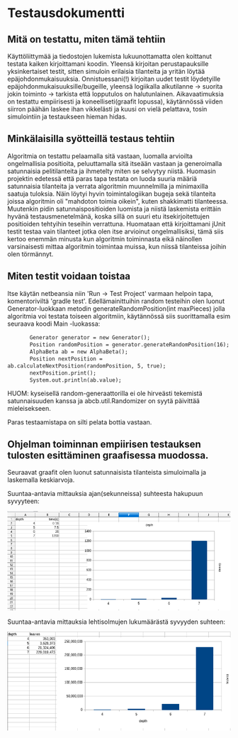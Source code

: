 Testausdokumentti
========

## Mitä on testattu, miten tämä tehtiin

Käyttöliittymää ja tiedostojen lukemista lukuunottamatta olen koittanut testata kaiken kirjoittamani koodin. Yleensä kirjoitan perustapauksille yksinkertaiset testit, sitten simuloin erilaisia tilanteita ja yritän löytää epäjohdonmukaisuuksia. Onnistuessani(!) kirjoitan uudet testit löydetyille epäjohdonmukaisuuksille/bugeille, yleensä logiikalla alkutilanne -> suorita jokin toiminto -> tarkista että lopputulos on halutunlainen. Aikavaatimuksia on testattu empiirisesti ja
koneelliseti(graafit lopussa), käytännössä viiden siirron päähän laskee ihan vikkelästi ja kuusi on vielä pelattava, tosin simulointiin ja testaukseen hieman hidas.

## Minkälaisilla syötteillä testaus tehtiin 

Algoritmia on testattu pelaamalla sitä vastaan, luomalla arvioilta ongelmallisia positioita, peluuttamalla sitä itseään vastaan ja generoimalla satunnaisia pelitilanteita ja ihmetelty miten se selvytyy niistä. Huomasin projektin edetessä että paras tapa testata on luoda suuria määriä satunnaisia tilanteita ja verrata algoritmin muunnelmilla ja minimaxilla saatuja tuloksia. Näin löytyi hyvin toimintalogiikan bugeja sekä tilanteita joissa algoritmin oli "mahdoton toimia oikein",
kuten shakkimatti tilanteessa. Muutenkin pidin satunnaispositioiden luomista ja niistä laskemista erittäin hyvänä testausmenetelmänä, koska sillä on suuri etu itsekirjoitettujen positioiden tehtyihin teseihin verrattuna. Huomataan että kirjoittamani jUnit testit testaa vain tilanteet jotka olen itse arvioinut ongelmallisiksi, tämä siis kertoo enemmän minusta kun algoritmin toiminnasta eikä näinollen varsinaisesti mittaa algoritmin toimintaa muissa, kun niissä tilanteissa
joihin olen törmännyt.

## Miten testit voidaan toistaa

Itse käytän netbeansia niin 'Run -> Test Project' varmaan helpoin tapa, komentoriviltä 'gradle test'. Edellämainittuihin random testeihin olen luonut Generator-luokkaan metodin generateRandomPosition(int maxPieces) jolla algoritmia voi testata toiseen algoritmiin, käytännössä siis suorittamalla esim seuraava koodi Main -luokassa:

```
       Generator generator = new Generator();
       Position randomPosition = generator.generateRandomPosition(16);
       AlphaBeta ab = new AlphaBeta();
       Position nextPosition = ab.calculateNextPosition(randomPosition, 5, true);
       nextPosition.print();
       System.out.println(ab.value);
```

HUOM: kyseisellä random-generaattorilla ei ole hirveästi tekemistä satunnaisuuden kanssa ja abcb.util.Randomizer on syytä päivittää mieleisekseen.

Paras testaamistapa on silti pelata bottia vastaan.
 
## Ohjelman toiminnan empiirisen testauksen tulosten esittäminen graafisessa muodossa.

Seuraavat graafit olen luonut satunnaisista tilanteista simuloimalla ja laskemalla keskiarvoja.

Suuntaa-antavia mittauksia ajan(sekunneissa) suhteesta hakupuun syvyyteen:

![Syvyys/aika suhde](https://github.com/lahdeero/ABChessBot/blob/master/dokumentaatio/depthtimes.png)

Suuntaa-antavia mittauksia lehtisolmujen lukumäärästä syvyyden suhteen:

![Syvyys/lehtisolmu suhde](https://github.com/lahdeero/ABChessBot/blob/master/dokumentaatio/depthleaves.png)



